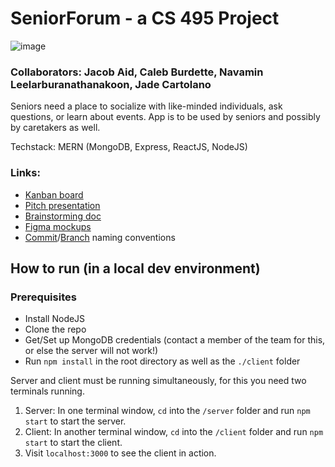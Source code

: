 # SeniorForum - a CS 495 Project

![image](https://github.com/kevinleey/SeniorForum/assets/55768372/26f36545-d110-4709-947d-f9ed0e7a6654)

### Collaborators: Jacob Aid, Caleb Burdette, Navamin Leelarburanathanakoon, Jade Cartolano

Seniors need a place to socialize with like-minded individuals, ask questions, or learn about events. App is to be used by seniors and possibly by caretakers as well.

Techstack: MERN (MongoDB, Express, ReactJS, NodeJS)

### Links:

- [Kanban board](https://trello.com/invite/b/hdwoN30o/ATTIdba27cd137d485b23d0aa044ce93184eCD0FE8D9/cs-495-kanban-board)
- [Pitch presentation](https://docs.google.com/presentation/d/1QS5a9HF5ync9hC1AEP0dQ1LnQmpf7cvBAOkL0lOAX88/edit#slide=id.g35f391192_029)
- [Brainstorming doc](https://docs.google.com/document/d/1zo7Y78hqRt5Y6DlvqzMewt8645pc6ixZ2LDVWqdc1c8/edit)
- [Figma mockups](https://www.figma.com/file/1MNb1uiDmYJ0lnBoh6EGTt/Figma-basics?type=design&node-id=601%3A10&mode=design&t=bobscEtjodvUaQMU-1)
- [Commit](https://www.conventionalcommits.org/en/v1.0.0/)/[Branch](https://medium.com/@abhay.pixolo/naming-conventions-for-git-branches-a-cheatsheet-8549feca2534) naming conventions

## How to run (in a local dev environment)

### Prerequisites

- Install NodeJS
- Clone the repo
- Get/Set up MongoDB credentials (contact a member of the team for this, or else the server will not work!)
- Run `npm install` in the root directory as well as the `./client` folder

Server and client must be running simultaneously, for this you need two terminals running.

1. Server: In one terminal window, `cd` into the `/server` folder and run `npm start` to start the server.
2. Client: In another terminal window, `cd` into the `/client` folder and run `npm start` to start the client.
3. Visit `localhost:3000` to see the client in action.
